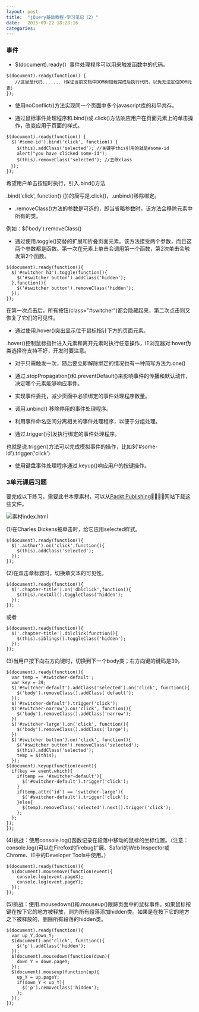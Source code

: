 ```yaml
---
layout: post
title:  "jQuery基础教程-学习笔记（2）"
date:   2015-09-22 18:28:16
categories:
---
```


### 事件

+ $(document).ready(）事件处理程序可以用来触发函数中的代码。

```
$(document).ready(function() {
　　//这里是代码... ...（保证当前文档中DOM树加载完成后执行代码，以免无法定位DOM元素）
});
```

+ 使用noConflict()方法实现同一个页面中多个javascript库的和平共存。

+ 通过鼠标事件处理程序和.bind()或.click()方法响应用户在页面元素上的单击操作，改变应用于页面的样式。

```
$(document).ready(function() {
  $('#some-id').bind('click', function() {
    $(this).addClass('selected'); //关键字this引用的就是#some-id
    alert("you have clicked some-id");
    $(this).removeClass('selected'); //去除class
　});
});        
```
希望用户单击按钮时执行，引入.bind()方法

.bind('click', function() {})的简写是.click()，.unbind()移除绑定。

+ .removeClass()方法的参数是可选的，即当省略参数时，该方法会移除元素中所有的类。

例如：$('body').removeClass()

+ 通过使用.toggle()交替的扩展和折叠页面元素。该方法接受两个参数，而且这两个参数都是函数。第一次在元素上单击会调用第一个函数，第2次单击会触发第2个函数。

```
$(document).ready(function(){
  $('#switcher h3').toggle(function(){
    $('#switcher button').addClass('hidden');
  },function(){
    $('#switcher button').removeClass('hidden');
  });
});
```
在第一次点击后，所有按钮(class="#switcher")都会隐藏起来，第二次点击则又恢复了它们的可见性。

+ 通过使用.hover()突出显示位于鼠标指针下方的页面元素。

.hover()控制鼠标指针进入元素和离开元素时执行任意操作，IE浏览器对:hover伪类选择符支持不好，开发时要注意。

+ 对于只需触发一次，随后要立即解除绑定的情况也有一种简写方法为.one()

+ 通过.stopPropagation()和.preventDefault()来影响事件的传播和默认动作，决定哪个元素能够响应事件。

+ 实现事件委托，减少页面中必须绑定的事件处理程序数量。

+ 调用.unbind() 移除停用的事件处理程序。

+ 利用事件命名空间分离相关的事件处理程序，以便于分组处理。

+ 通过.trigger()引发执行绑定的事件处理程序。

也就是说.trigger()方法可以完成模拟事件的操作，比如$('#some-id').trigger('click')

+ 使用键盘事件处理程序通过.keyup()响应用户的按键操作。



### 3单元课后习题

要完成以下练习，需要此书本章素材，可以从[Packt Publishing](􏴒􏴓http://www.packtpub.com/support)􏱄􏴔􏰖􏲦网站下载这些文件。

![素材index.html](http://7xjufd.dl1.z0.glb.clouddn.com/blog18.1.png)

(1)在Charles Dickens被单击时，给它应用selected样式。

```
$(document).ready(function(){
  $('.author').on('click',function(){
    $(this).addClass('selected');
  });
});
```
(2)在双击章标题时，切换章文本的可见性。

```
$(document).ready(function(){
  $('.chapter-title').on('dblclick',function(){
    $(this).nextAll().toggleClass('hidden');
  });
});
```
或者

```
$(document).ready(function(){
  $('.chapter-title').dblclick(function(){
    $(this).siblings().toggleClass('hidden');
  });
});
```
(3)当用户按下向右方向键时，切换到下一个body类；右方向键的键码是39。

```
$(document).ready(function(){
  var temp = '#switcher-default';
  var key = 39;
  $('#switcher-default').addClass('selected').on('click', function(){
    $('body').removeClass().addClass('default');
  });
  $('#switcher-default').trigger('click');
  $('#switcher-narrow').on('click', function(){
    $('body').removeClass().addClass('narrow');
  })
  $('#switcher-large').on('click', function(){
    $('body').removeClass().addClass('large');
  })
  $('#switcher button').on('click', function(){
    $('#switcher button').removeClass('selected');
    $(this).addClass('selected');
    temp = $(this);
  });
$(document).keyup(function(event){
  if(key == event.which){
    if(temp == '#switcher-default'){
      $('#switcher-default').trigger('click');
    }
    if(temp.attr('id') == 'switcher-large'){
      $('#switcher-default').trigger('click');
    }else{
      $(temp).removeClass('selected').next().trigger('click');
    };
  };
});
});
```
(4)挑战：使用console.log()函数记录在段落中移动的鼠标的坐标位置。（注意：console.log()可以在Firefox的firebug扩展、Safari的Web Inspector或Chrome、IE中的Developer Tools中使用。）

```
$(document).ready(function(){
  $(document).mousemove(function(event){
    console.log(event.pageX);
    console.log(event.pageY);
  });
});
```
(5)挑战：使用.mousedown()和.mouseup()跟踪页面中的鼠标事件。如果鼠标按键在按下它的地方被释放，则为所有段落添加hidden类。如果是在按下它的地方之下被释放的，删除所有段落的hidden类。

```
$(document).ready(function(){
  var up_Y,down_Y;
  $(document).on('click', function(){
    $('p').addClass('hidden');
  });
  $(document).mousedown(function(down){
    down_Y = down.pageY;
  });
  $(document).mouseup(function(up){
    up_Y = up.pageY;
    if(down_Y < up_Y){
      $('p').removeClass('hidden');
    };
  });
});
```